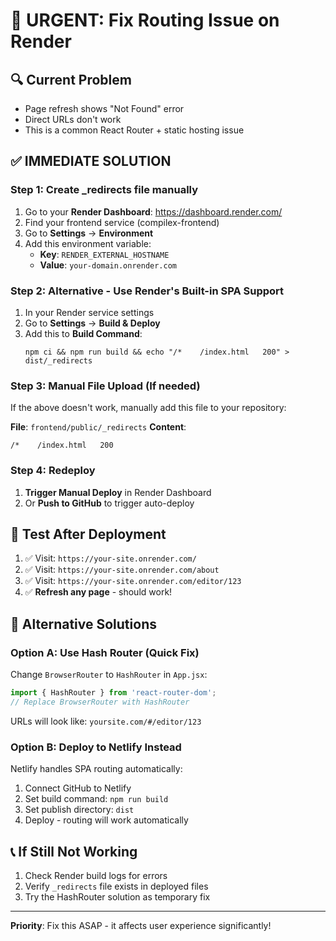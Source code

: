 # 🚨 URGENT: Fix Routing Issue on Render

## 🔍 Current Problem
- Page refresh shows "Not Found" error
- Direct URLs don't work
- This is a common React Router + static hosting issue

## ✅ IMMEDIATE SOLUTION

### Step 1: Create _redirects file manually
1. Go to your **Render Dashboard**: https://dashboard.render.com/
2. Find your frontend service (compilex-frontend)
3. Go to **Settings** → **Environment**
4. Add this environment variable:
   - **Key**: `RENDER_EXTERNAL_HOSTNAME`
   - **Value**: `your-domain.onrender.com`

### Step 2: Alternative - Use Render's Built-in SPA Support
1. In your Render service settings
2. Go to **Settings** → **Build & Deploy**
3. Add this to **Build Command**:
   ```
   npm ci && npm run build && echo "/*    /index.html   200" > dist/_redirects
   ```

### Step 3: Manual File Upload (If needed)
If the above doesn't work, manually add this file to your repository:

**File**: `frontend/public/_redirects`
**Content**:
```
/*    /index.html   200
```

### Step 4: Redeploy
1. **Trigger Manual Deploy** in Render Dashboard
2. Or **Push to GitHub** to trigger auto-deploy

## 🧪 Test After Deployment
1. ✅ Visit: `https://your-site.onrender.com/`
2. ✅ Visit: `https://your-site.onrender.com/about`
3. ✅ Visit: `https://your-site.onrender.com/editor/123`
4. ✅ **Refresh any page** - should work!

## 🔧 Alternative Solutions

### Option A: Use Hash Router (Quick Fix)
Change `BrowserRouter` to `HashRouter` in `App.jsx`:
```jsx
import { HashRouter } from 'react-router-dom';
// Replace BrowserRouter with HashRouter
```
URLs will look like: `yoursite.com/#/editor/123`

### Option B: Deploy to Netlify Instead
Netlify handles SPA routing automatically:
1. Connect GitHub to Netlify
2. Set build command: `npm run build`
3. Set publish directory: `dist`
4. Deploy - routing will work automatically

## 📞 If Still Not Working
1. Check Render build logs for errors
2. Verify `_redirects` file exists in deployed files
3. Try the HashRouter solution as temporary fix

---
**Priority**: Fix this ASAP - it affects user experience significantly!
